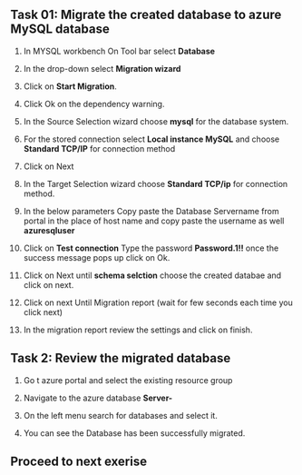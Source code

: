 ## Task 01: Migrate the created database to azure MySQL database

1. In MYSQL workbench On Tool bar select **Database**

1. In the drop-down select **Migration wizard**

1. Click on **Start Migration**.

1.  Click Ok on the dependency warning.

1.  In the Source Selection wizard choose **mysql** for the database system.

1. For the stored connection select **Local instance MySQL** and choose **Standard TCP/IP** for connection method

1. Click on Next

1. In the Target Selection wizard choose **Standard TCP/ip** for connection method.

1. In the below parameters Copy paste the Database Servername from portal in the place of host name and copy paste the username as well **azuresqluser**

1. Click on **Test connection** Type the password **Password.1!!** once the success message pops up click on Ok.

1. Click on Next until **schema selction** choose the created databae and click on next.

1. Click on next Until Migration report (wait for few seconds each time you click next)

1. In the migration report review the settings and click on finish.

## Task 2: Review the migrated database

1. Go t azure portal and select the existing resource group

1. Navigate to the azure database **Server-<inject key="DeploymentID" />**

1. On the left menu search for databases and select it.

1. You can see the Database has been successfully migrated.

## Proceed to next exerise   
